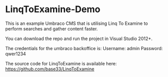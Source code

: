 # LinqToExamine-Demo
This is an example Umbraco CMS that is utilising Linq To Examine to perform searches and gather content faster.

You can download the repo and run the project in Visual Studio 2012+.

The credentials for the umbraco backoffice is:
Username: admin
Password: qwer1234

The source code for LinqToExamine is available here: https://github.com/base33/LinqToExamine
